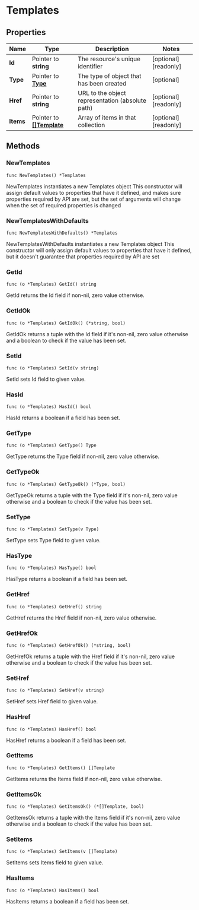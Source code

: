 # Templates

## Properties

|Name | Type | Description | Notes|
|------------ | ------------- | ------------- | -------------|
|**Id** | Pointer to **string** | The resource&#39;s unique identifier | [optional] [readonly] |
|**Type** | Pointer to [**Type**](Type.md) | The type of object that has been created | [optional] |
|**Href** | Pointer to **string** | URL to the object representation (absolute path) | [optional] [readonly] |
|**Items** | Pointer to [**[]Template**](Template.md) | Array of items in that collection | [optional] [readonly] |

## Methods

### NewTemplates

`func NewTemplates() *Templates`

NewTemplates instantiates a new Templates object
This constructor will assign default values to properties that have it defined,
and makes sure properties required by API are set, but the set of arguments
will change when the set of required properties is changed

### NewTemplatesWithDefaults

`func NewTemplatesWithDefaults() *Templates`

NewTemplatesWithDefaults instantiates a new Templates object
This constructor will only assign default values to properties that have it defined,
but it doesn't guarantee that properties required by API are set

### GetId

`func (o *Templates) GetId() string`

GetId returns the Id field if non-nil, zero value otherwise.

### GetIdOk

`func (o *Templates) GetIdOk() (*string, bool)`

GetIdOk returns a tuple with the Id field if it's non-nil, zero value otherwise
and a boolean to check if the value has been set.

### SetId

`func (o *Templates) SetId(v string)`

SetId sets Id field to given value.

### HasId

`func (o *Templates) HasId() bool`

HasId returns a boolean if a field has been set.

### GetType

`func (o *Templates) GetType() Type`

GetType returns the Type field if non-nil, zero value otherwise.

### GetTypeOk

`func (o *Templates) GetTypeOk() (*Type, bool)`

GetTypeOk returns a tuple with the Type field if it's non-nil, zero value otherwise
and a boolean to check if the value has been set.

### SetType

`func (o *Templates) SetType(v Type)`

SetType sets Type field to given value.

### HasType

`func (o *Templates) HasType() bool`

HasType returns a boolean if a field has been set.

### GetHref

`func (o *Templates) GetHref() string`

GetHref returns the Href field if non-nil, zero value otherwise.

### GetHrefOk

`func (o *Templates) GetHrefOk() (*string, bool)`

GetHrefOk returns a tuple with the Href field if it's non-nil, zero value otherwise
and a boolean to check if the value has been set.

### SetHref

`func (o *Templates) SetHref(v string)`

SetHref sets Href field to given value.

### HasHref

`func (o *Templates) HasHref() bool`

HasHref returns a boolean if a field has been set.

### GetItems

`func (o *Templates) GetItems() []Template`

GetItems returns the Items field if non-nil, zero value otherwise.

### GetItemsOk

`func (o *Templates) GetItemsOk() (*[]Template, bool)`

GetItemsOk returns a tuple with the Items field if it's non-nil, zero value otherwise
and a boolean to check if the value has been set.

### SetItems

`func (o *Templates) SetItems(v []Template)`

SetItems sets Items field to given value.

### HasItems

`func (o *Templates) HasItems() bool`

HasItems returns a boolean if a field has been set.



